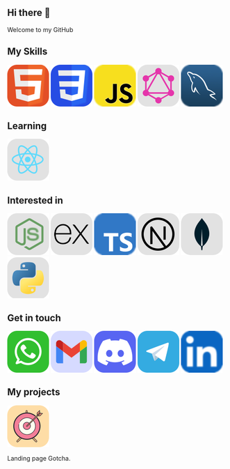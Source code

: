  <link rel="stylesheet" href="css/style.css" />

## Hi there 👋

Welcome to my GitHub

## My Skills

[![HTML icon](./assets/icons/HTML.svg)](#)
[![CSS icon](./assets/icons/CSS.svg)](#)
[![JavaScript icon](./assets/icons/JavaScript.svg)](#)
[![GraphQL icon](./assets/icons/GraphQL.svg)](#)
[![MySQL icon](./assets/icons/MySQL.svg)](#)

## Learning

[![React icon](./assets/icons/ReactJS.svg)](#)

## Interested in

[![NodeJS icon](./assets/icons/NodeJS.svg)](#)
[![ExpressJS icon](./assets/icons/ExpressJS.svg)](#)
[![TypeScript icon](./assets/icons/TypeScript.svg)](#)
[![NextJS icon](./assets/icons/NextJS.svg)](#)
[![MongoDB icon](./assets/icons/MongoDB.svg)](#)
[![Python icon](./assets/icons/Python.svg)](#)

## Get in touch

[![Whatsapp icon](./assets/icons/Whatsapp.svg)](#)
[![Gmail icon](./assets/icons/Gmail.svg)](mailto:tonic6101@gmail.com)
[![Discord icon](./assets/icons/Discord.svg)](https://discordapp.com/users/1008659940350636102)
[![Telegram icon](./assets/icons/Telegram.svg)](#)
[![LinkedIn icon](./assets/icons/LinkedIn.svg)](#)

## My projects

[![Gotcha icon](./assets/icons/Gotcha.svg)](#)

Landing page Gotcha.
